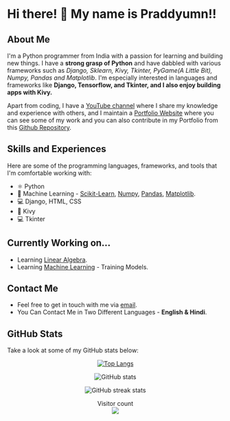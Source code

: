 # Hi there! 👋 My name is Praddyumn!!

## About Me
I'm a Python programmer from India with a passion for learning and building new things. I have a **strong grasp of Python** and have dabbled with various frameworks such as *Django, Sklearn, Kivy, Tkinter, PyGame(A Little Bit), Numpy, Pandas and Matplotlib*. I'm especially interested in languages and frameworks like **Django, Tensorflow, and Tkinter, and I also enjoy building apps with Kivy.**

Apart from coding, I have a [YouTube channel](https://www.youtube.com/channel/UCIs4qW1rvPCD0l9Zvls4ztg) where I share my knowledge and experience with others, and I maintain a [Portfolio Website](https://praddyumnyadav.netlify.app) where you can see some of my work and you can also contribute in my Portfolio from this [Github Repository](https://github.com/PraddyumnYadav/PraddyumnYadavPortfolio).

## Skills and Experiences
Here are some of the programming languages, frameworks, and tools that I'm comfortable working with:
* ⚛️ Python
* 🧠 Machine Learning - [Scikit-Learn](https://github.com/scikit-learn/scikit-learn), [Numpy](https://numpy.org/), [Pandas](https://pandas.pydata.org/), [Matplotlib](https://matplotlib.org/).
* 💻 Django, HTML, CSS
* 📲 Kivy
* 💻 Tkinter


## Currently Working on...
- Learning [Linear Algebra](https://github.com/PraddyumnYadav/Hands_On_Machine_Learning).
- Learning [Machine Learning](https://github.com/PraddyumnYadav/Hands_On_Machine_Learning) - Training Models.

## Contact Me
* Feel free to get in touch with me via [email](mailto:praddyumnyadav@gmail.com).
* You Can Contact Me in Two Different Languages - **English & Hindi**.

## GitHub Stats
Take a look at some of my GitHub stats below:
<div align="center">

[![Top Langs](https://github-readme-stats.vercel.app/api/top-langs/?username=PraddyumnYadav&layout=compact&theme=tokyonight)](https://github.com/anuraghazra/github-readme-stats)

![GitHub stats](https://github-readme-stats.vercel.app/api?username=PraddyumnYadav&show_icons=true&theme=tokyonight)  

![GitHub streak stats](https://streak-stats.demolab.com/?user=PraddyumnYadav&theme=tokyonight)

<p align="center"> 
  Visitor count<br>
  <img src="https://profile-counter.glitch.me/PraddyumnYadav/count.svg" />
</p>
</div>
